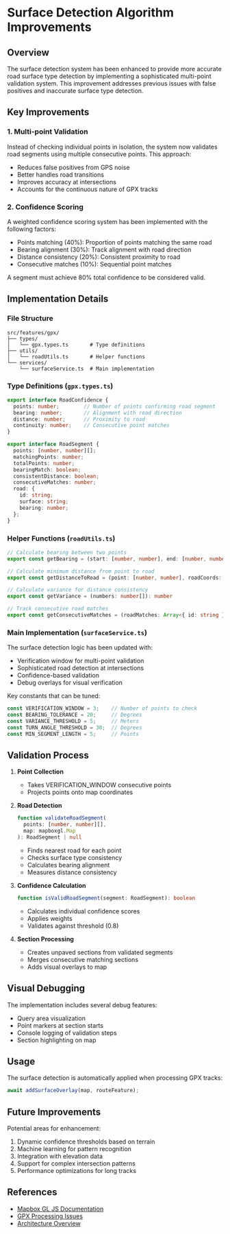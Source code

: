 # Surface Detection Algorithm Improvements

## Overview
The surface detection system has been enhanced to provide more accurate road surface type detection by implementing a sophisticated multi-point validation system. This improvement addresses previous issues with false positives and inaccurate surface type detection.

## Key Improvements

### 1. Multi-point Validation
Instead of checking individual points in isolation, the system now validates road segments using multiple consecutive points. This approach:
- Reduces false positives from GPS noise
- Better handles road transitions
- Improves accuracy at intersections
- Accounts for the continuous nature of GPX tracks

### 2. Confidence Scoring
A weighted confidence scoring system has been implemented with the following factors:
- Points matching (40%): Proportion of points matching the same road
- Bearing alignment (30%): Track alignment with road direction
- Distance consistency (20%): Consistent proximity to road
- Consecutive matches (10%): Sequential point matches

A segment must achieve 80% total confidence to be considered valid.

## Implementation Details

### File Structure
```
src/features/gpx/
├── types/
│   └── gpx.types.ts       # Type definitions
├── utils/
│   └── roadUtils.ts       # Helper functions
└── services/
    └── surfaceService.ts  # Main implementation
```

### Type Definitions (`gpx.types.ts`)
```typescript
export interface RoadConfidence {
  points: number;        // Number of points confirming road segment
  bearing: number;       // Alignment with road direction
  distance: number;      // Proximity to road
  continuity: number;    // Consecutive point matches
}

export interface RoadSegment {
  points: [number, number][];
  matchingPoints: number;
  totalPoints: number;
  bearingMatch: boolean;
  consistentDistance: boolean;
  consecutiveMatches: number;
  road: {
    id: string;
    surface: string;
    bearing: number;
  };
}
```

### Helper Functions (`roadUtils.ts`)
```typescript
// Calculate bearing between two points
export const getBearing = (start: [number, number], end: [number, number]): number

// Calculate minimum distance from point to road
export const getDistanceToRoad = (point: [number, number], roadCoords: [number, number][]): number

// Calculate variance for distance consistency
export const getVariance = (numbers: number[]): number

// Track consecutive road matches
export const getConsecutiveMatches = (roadMatches: Array<{ id: string } | null>): number
```

### Main Implementation (`surfaceService.ts`)
The surface detection logic has been updated with:
- Verification window for multi-point validation
- Sophisticated road detection at intersections
- Confidence-based validation
- Debug overlays for visual verification

Key constants that can be tuned:
```typescript
const VERIFICATION_WINDOW = 3;    // Number of points to check
const BEARING_TOLERANCE = 20;     // Degrees
const VARIANCE_THRESHOLD = 5;     // Meters
const TURN_ANGLE_THRESHOLD = 30;  // Degrees
const MIN_SEGMENT_LENGTH = 5;     // Points
```

## Validation Process

1. **Point Collection**
   - Takes VERIFICATION_WINDOW consecutive points
   - Projects points onto map coordinates

2. **Road Detection**
   ```typescript
   function validateRoadSegment(
     points: [number, number][],
     map: mapboxgl.Map
   ): RoadSegment | null
   ```
   - Finds nearest road for each point
   - Checks surface type consistency
   - Calculates bearing alignment
   - Measures distance consistency

3. **Confidence Calculation**
   ```typescript
   function isValidRoadSegment(segment: RoadSegment): boolean
   ```
   - Calculates individual confidence scores
   - Applies weights
   - Validates against threshold (0.8)

4. **Section Processing**
   - Creates unpaved sections from validated segments
   - Merges consecutive matching sections
   - Adds visual overlays to map

## Visual Debugging

The implementation includes several debug features:
- Query area visualization
- Point markers at section starts
- Console logging of validation steps
- Section highlighting on map

## Usage

The surface detection is automatically applied when processing GPX tracks:
```typescript
await addSurfaceOverlay(map, routeFeature);
```

## Future Improvements

Potential areas for enhancement:
1. Dynamic confidence thresholds based on terrain
2. Machine learning for pattern recognition
3. Integration with elevation data
4. Support for complex intersection patterns
5. Performance optimizations for long tracks

## References

- [Mapbox GL JS Documentation](https://docs.mapbox.com/mapbox-gl-js/api/)
- [GPX Processing Issues](../GPX_Processing_Issues.md)
- [Architecture Overview](../ARCHITECTURE.md)

